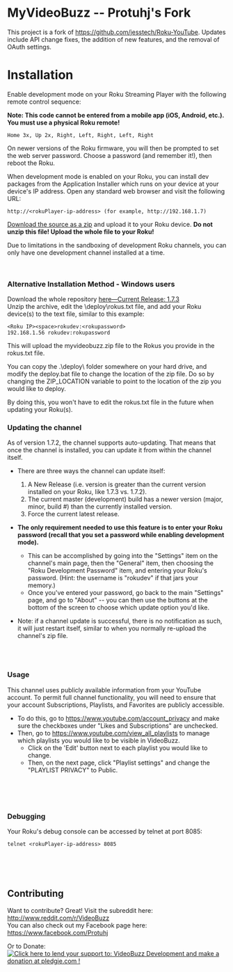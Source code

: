 MyVideoBuzz -- Protuhj's Fork
=============

This project is a fork of https://github.com/jesstech/Roku-YouTube. Updates include API change fixes, the addition of new features, and the removal of OAuth settings.


Installation
============

Enable development mode on your Roku Streaming Player with the following remote control sequence:

**Note: This code cannot be entered from a mobile app (iOS, Android, etc.). You must use a physical Roku remote!**

    Home 3x, Up 2x, Right, Left, Right, Left, Right

On newer versions of the Roku firmware, you will then be prompted to set the web server password. Choose a password (and remember it!), then reboot the Roku.

When development mode is enabled on your Roku, you can install dev packages
from the Application Installer which runs on your device at your device's IP
address. Open any standard web browser and visit the following URL:

    http://<rokuPlayer-ip-address> (for example, http://192.168.1.7)

[Download the source as a zip](https://github.com/Protuhj/myvideobuzz/releases/download/v1.7.3/MyVideoBuzz_v1_7_3.zip) and upload it to your Roku device.
**Do not unzip this file! Upload the whole file to your Roku!**

Due to limitations in the sandboxing of development Roku channels, you can only have one development channel installed at a time.

<br/>

### Alternative Installation Method - Windows users

Download the whole repository [here—Current Release: 1.7.3](https://github.com/Protuhj/myvideobuzz/archive/v1.7.3.zip)  
Unzip the archive, edit the \deploy\rokus.txt file, and add your Roku device(s) to the text file, similar to this example:

    <Roku IP><space>rokudev:<rokupassword>
    192.168.1.56 rokudev:rokupassword

This will upload the myvideobuzz.zip file to the Rokus you provide in the rokus.txt file.

You can copy the .\deploy\ folder somewhere on your hard drive, and modify the deploy.bat file to change the location of the zip file. Do so by changing the ZIP_LOCATION variable to point to the location of the zip you would like to deploy.

By doing this, you won't have to edit the rokus.txt file in the future when updating your Roku(s).

### Updating the channel

As of version 1.7.2, the channel supports auto-updating. That means that once the channel is installed, you can update it from within the channel itself.

* There are three ways the channel can update itself:<br/>
  1) A New Release (i.e. version is greater than the current version installed on your Roku, like 1.7.3 vs. 1.7.2).<br/>
  2) The current master (development) build has a newer version (major, minor, build #) than the currently installed version.<br/>
  3) Force the current latest release.

* **The only requirement needed to use this feature is to enter your Roku password (recall that you set a password while enabling development mode).**
  * This can be accomplished by going into the "Settings" item on the channel's main page, then the "General" item, then choosing the "Roku Development Password" item, and entering your Roku's password. (Hint: the username is "rokudev" if that jars your memory.)
  * Once you've entered your password, go back to the main "Settings" page, and go to "About" -- you can then use the buttons at the bottom of the screen to choose which update option you'd like.

* Note: if a channel update is successful, there is no notification as such, it will just restart itself, similar to when you normally re-upload the channel's zip file.
<br/>
<br/>

### Usage

This channel uses publicly available information from your YouTube account. To permit full channel functionality, you will need to ensure that your account Subscriptions, Playlists, and Favorites are publicly accessible.

* To do this, go to https://www.youtube.com/account_privacy and make sure the checkboxes under "Likes and Subscriptions" are unchecked.  
* Then, go to https://www.youtube.com/view_all_playlists to manage which playlists you would like to be visible in VideoBuzz.   
    * Click on the 'Edit' button next to each playlist you would like to change.
    * Then, on the next page, click "Playlist settings" and change the "PLAYLIST PRIVACY" to Public.

<br/>
<br/>
<br/>

### Debugging

Your Roku's debug console can be accessed by telnet at port 8085:

    telnet <rokuPlayer-ip-address> 8085

<br/>
<br/>
<br/>
  
## Contributing

Want to contribute? Great! Visit the subreddit here: http://www.reddit.com/r/VideoBuzz  
You can also check out my Facebook page here: https://www.facebook.com/Protuhj

Or to Donate: <a href='https://pledgie.com/campaigns/23378'><img alt='Click here to lend your support to: VideoBuzz Development and make a donation at pledgie.com !' src='https://pledgie.com/campaigns/23378.png?skin_name=chrome' border='0' ></a>
